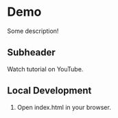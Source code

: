 # Demo

Some description!

## Subheader

Watch tutorial on YouTube.

## Local Development 

1. Open index.html in your browser. 
